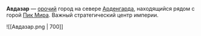 **Авдазар** — [орочий](Орки) город на севере [Арденгарда](Арденгард), находящийся рядом с горой [Пик Мира](Пик%20мира). Важный стратегический центр империи.

![[Авдазар.png | 700]]
